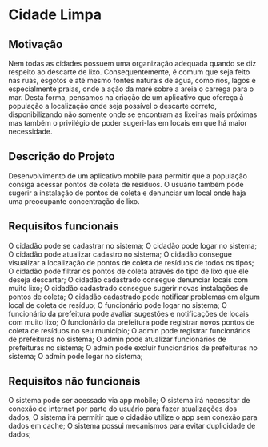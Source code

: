 # Cidade Limpa

## Motivação
	 	 	 	
  Nem todas as cidades possuem uma organização adequada quando se diz respeito ao descarte de lixo. Consequentemente, é comum que seja feito nas ruas, esgotos e até mesmo fontes naturais de água, como rios, lagos e especialmente praias, onde a ação da maré sobre a areia o carrega para o mar. Desta forma, pensamos na criação de um aplicativo que ofereça à população a localização onde seja possível o descarte correto, disponibilizando não somente onde se encontram as lixeiras mais próximas mas também o privilégio de poder sugeri-las em locais em que há maior necessidade.

## Descrição do Projeto

  Desenvolvimento de um aplicativo mobile para permitir que a população consiga acessar pontos de coleta de resíduos. O usuário também pode sugerir a instalação de pontos de coleta e denunciar um local onde haja uma preocupante concentração de lixo.

## Requisitos funcionais
	
O cidadão pode se cadastrar no sistema;
O cidadão pode logar no sistema;
O cidadão pode atualizar cadastro no sistema;
O cidadão consegue visualizar a localização de pontos de coleta de resíduos de todos os tipos;
O cidadão pode filtrar os pontos de coleta através do tipo de lixo que ele deseja descartar;
O cidadão cadastrado consegue denunciar locais com muito lixo;
O cidadão cadastrado consegue sugerir novas instalações de pontos de coleta;
O cidadão cadastrado pode notificar problemas em algum local de coleta de resíduo;
O funcionário pode logar no sistema;
O funcionário da prefeitura pode avaliar sugestões e notificações de locais com muito lixo;
O funcionário da prefeitura pode registrar novos pontos de coleta de resíduos no seu município; 
O admin pode registrar funcionários de prefeituras no sistema;
O admin pode atualizar funcionários de prefeituras no sistema;
O admin pode excluir funcionários de prefeituras no sistema; 
O admin pode logar no sistema;

## Requisitos não funcionais

O sistema pode ser acessado via app mobile;
O sistema irá necessitar de conexão de internet por parte do usuário para fazer atualizações dos dados;
O sistema irá permitir que o cidadão utilize o app sem conexão para dados em cache;
O sistema possui mecanismos para evitar duplicidade de dados;


